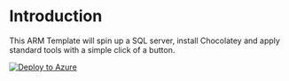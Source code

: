 # Introduction
This ARM Template will spin up a SQL server, install Chocolatey and apply standard tools with a simple click of a button. 

[![Deploy to Azure](http://azuredeploy.net/deploybutton.png)](https://azuredeploy.net/) 


